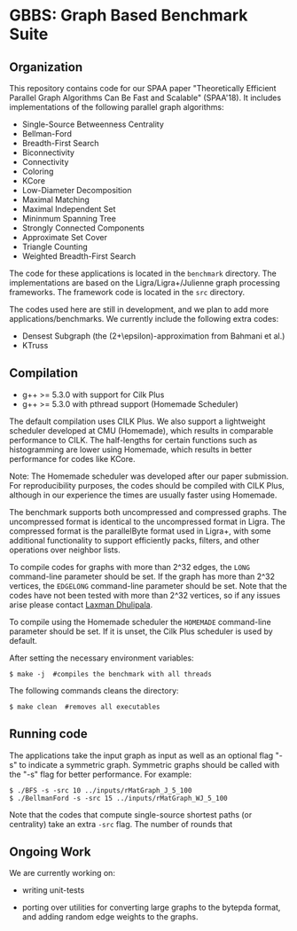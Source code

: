# GBBS: Graph Based Benchmark Suite

Organization
--------

This repository contains code for our SPAA paper "Theoretically Efficient
Parallel Graph Algorithms Can Be Fast and Scalable" (SPAA'18). It includes
implementations of the following parallel graph algorithms:

* Single-Source Betweenness Centrality
* Bellman-Ford
* Breadth-First Search
* Biconnectivity
* Connectivity
* Coloring
* KCore
* Low-Diameter Decomposition
* Maximal Matching
* Maximal Independent Set
* Mininmum Spanning Tree
* Strongly Connected Components
* Approximate Set Cover
* Triangle Counting
* Weighted Breadth-First Search

The code for these applications is located in the `benchmark` directory. The
implementations are based on the Ligra/Ligra+/Julienne graph processing
frameworks. The framework code is located in the `src` directory.

The codes used here are still in development, and we plan to add more
applications/benchmarks. We currently include the following extra codes:

* Densest Subgraph (the (2+\epsilon)-approximation from Bahmani et al.)
* KTruss

Compilation
--------

* g++ &gt;= 5.3.0 with support for Cilk Plus
* g++ &gt;= 5.3.0 with pthread support (Homemade Scheduler)

The default compilation uses CILK Plus. We also support a lightweight scheduler
developed at CMU (Homemade), which results in comparable performance to CILK.
The half-lengths for certain functions such as histogramming are lower using
Homemade, which results in better performance for codes like KCore.

Note: The Homemade scheduler was developed after our paper submission. For
reproducibility purposes, the codes should be compiled with CILK Plus, although
in our experience the times are usually faster using Homemade.

The benchmark supports both uncompressed and compressed graphs. The uncompressed
format is identical to the uncompressed format in Ligra. The compressed format
is the parallelByte format used in Ligra+, with some additional functionality to
support efficiently packs, filters, and other operations over neighbor lists.

To compile codes for graphs with more than 2^32 edges, the `LONG` command-line
parameter should be set. If the graph has more than 2^32 vertices, the
`EDGELONG` command-line parameter should be set. Note that the codes have not
been tested with more than 2^32 vertices, so if any issues arise please contact
[Laxman Dhulipala](mailto:ldhulipa@cs.cmu.edu).

To compile using the Homemade scheduler the `HOMEMADE` command-line parameter
should be set. If it is unset, the Cilk Plus scheduler is used by default.

After setting the necessary environment variables:
```
$ make -j  #compiles the benchmark with all threads
```

The following commands cleans the directory:
```
$ make clean  #removes all executables
```


Running code
-------
The applications take the input graph as input as well as an optional
flag "-s" to indicate a symmetric graph.  Symmetric graphs should be
called with the "-s" flag for better performance. For example:

```
$ ./BFS -s -src 10 ../inputs/rMatGraph_J_5_100
$ ./BellmanFord -s -src 15 ../inputs/rMatGraph_WJ_5_100
```

Note that the codes that compute single-source shortest paths (or centrality)
take an extra `-src` flag. The number of rounds that


Ongoing Work
--------
We are currently working on:

* writing unit-tests

* porting over utilities for converting large graphs to the bytepda format, and
  adding random edge weights to the graphs.
